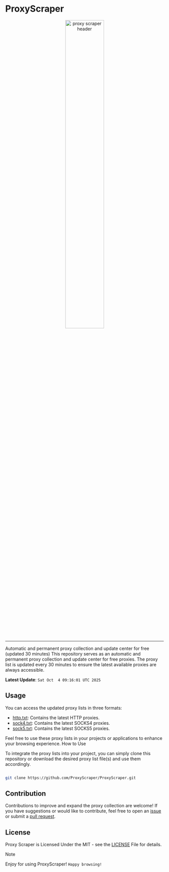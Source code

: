 
# ProxyScraper


<div style="text-align: center; pedding: 6px; margin: 6px;">
    <a href="#" title="Proxy Scraper Download Free Proxy List">
        <img src="https://raw.githubusercontent.com/ProxyScraper/ProxyScraper/main/.github/workflows/Proxy-Scraper.png" alt="proxy scraper header" style="width: 50%;">
    </a>
</div>

---

Automatic and permanent proxy collection and update center for free (updated 30 minutes)
This repository serves as an automatic and permanent proxy collection and update center for free proxies. The proxy list is updated every 30 minutes to ensure the latest available proxies are always accessible.



**Latest Update**: `Sat Oct  4 09:16:01 UTC 2025`












































































































































































































































































































































































































































































































































































































































































































































































































































































































































































































































































































































































































































































































































































































































































































































































































































































































































































































































































































































































































































































































































































































































































































































































































































































































































































































































































































































































































































































































































































































































































































































































































































































































































































































































































































































































































































































































































































































































































































































































































































































































































































































































































































































































































































































































































































































































































































































































































































































































































































































































































































































































































































































































































































































































































































































































































































































































































































































































































































































































































































































































































































































































































































































































































































































































































































































































































































































































































































































































































































































































































































































































































































































































































































































































































































































































































































































































































































































































































































































































































































































































































































































































































































































































































































































































































































































































































































































































































































































































































































































































































































































































































































































































































































































































































































































































































































































































































































































































































































































































































































































































































































































































































































































































































































































































































































































































































































































































































































































































































































































































































































































































































































































































































































































































































































































































































































































































































































































































































































































































































































































































































































































































































































































































































































































































































































































































































































































































































































































































































































































































































































































































































































































































































































































































































































































































































































































































































































































































































































































































































































































































































































































































































































































































































































































































































































































































































































































































































































































































































































































































































































































































































































































































































































































































































































































































## Usage


You can access the updated proxy lists in three formats:

- [http.txt](): Contains the latest HTTP proxies.
- [sock4.txt](): Contains the latest SOCKS4 proxies.
- [sock5.txt](): Contains the latest SOCKS5 proxies.


Feel free to use these proxy lists in your projects or applications to enhance your browsing experience.
How to Use

To integrate the proxy lists into your project, you can simply clone this repository or download the desired proxy list file(s) and use them accordingly.

```bash

git clone https://github.com/ProxyScraper/ProxyScraper.git
```


## Contribution


Contributions to improve and expand the proxy collection are welcome! If you have suggestions or would like to contribute, feel free to open an [issue](https://github.com/ProxyScraper/ProxyScraper/issues 'issues') or submit a [pull request](https://github.com/ProxyScraper/ProxyScraper/pulls 'pull request').


## License

Proxy Scraper is Licensed Under the MIT - see the [LICENSE](https://github.com/ProxyScraper/ProxyScraper/blob/main/LICENSE 'License') File for details.



>[!NOTE]
>Enjoy for using ProxyScraper! `Happy browsing!`

